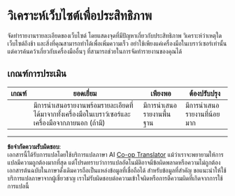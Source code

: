 <!--
CO_OP_TRANSLATOR_METADATA:
{
  "original_hash": "fc09b0fb314a5ab0507ba99216e6a843",
  "translation_date": "2025-08-26T22:45:33+00:00",
  "source_file": "5-browser-extension/3-background-tasks-and-performance/assignment.md",
  "language_code": "th"
}
-->
# วิเคราะห์เว็บไซต์เพื่อประสิทธิภาพ

จัดทำรายงานรายละเอียดของเว็บไซต์ โดยแสดงจุดที่มีปัญหาเกี่ยวกับประสิทธิภาพ วิเคราะห์ว่าเหตุใดเว็บไซต์ถึงช้า และสิ่งที่คุณสามารถทำได้เพื่อเพิ่มความเร็ว อย่าใช้เพียงแค่เครื่องมือในเบราว์เซอร์เท่านั้น แต่ควรค้นคว้าเกี่ยวกับเครื่องมืออื่นๆ ที่สามารถช่วยในการจัดทำรายงานของคุณได้

## เกณฑ์การประเมิน

| เกณฑ์ | ยอดเยี่ยม                                                                                                   | เพียงพอ                     | ต้องปรับปรุง                  |
| ------ | ---------------------------------------------------------------------------------------------------------- | --------------------------- | ----------------------------- |
|        | มีการนำเสนอรายงานพร้อมรายละเอียดที่ได้มาจากทั้งเครื่องมือในเบราว์เซอร์และเครื่องมือจากภายนอก (ถ้ามี) | มีการนำเสนอรายงานพื้นฐาน   | มีการนำเสนอรายงานที่น้อยมาก |

---

**ข้อจำกัดความรับผิดชอบ**:  
เอกสารนี้ได้รับการแปลโดยใช้บริการแปลภาษา AI [Co-op Translator](https://github.com/Azure/co-op-translator) แม้ว่าเราจะพยายามให้การแปลมีความถูกต้องมากที่สุด แต่โปรดทราบว่าการแปลอัตโนมัติอาจมีข้อผิดพลาดหรือความไม่ถูกต้อง เอกสารต้นฉบับในภาษาดั้งเดิมควรถือเป็นแหล่งข้อมูลที่เชื่อถือได้ สำหรับข้อมูลที่สำคัญ ขอแนะนำให้ใช้บริการแปลภาษาจากผู้เชี่ยวชาญ เราไม่รับผิดชอบต่อความเข้าใจผิดหรือการตีความผิดที่เกิดจากการใช้การแปลนี้